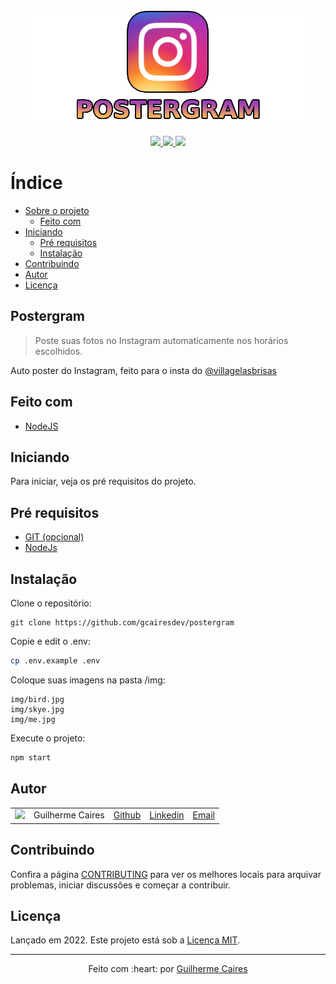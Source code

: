 <p align="center">
  <img src=".github/img/logo.png"></img>
</p>

<p align="center" style="margin: 20px">
  <a href="https://github.com/gcairesdev/postergram">
    <img src="https://img.shields.io/github/languages/code-size/gcairesdev/postergram?color=df1690&style=for-the-badge"></img>
  </a>
  <a href="https://github.com/gcairesdev/postergram/blob/master/LICENSE.md">
    <img src="https://img.shields.io/github/languages/top/gcairesdev/postergram?color=df1690&style=for-the-badge"></img>
  </a>
  <a href="https://github.com/gcairesdev/postergram">
    <img src="https://img.shields.io/github/license/gcairesdev/postergram?color=df1690&style=for-the-badge"></img>
  </a>
</p>

# Índice

* [Sobre o projeto](#postergram)
  * [Feito com](#feito-com)
* [Iniciando](#iniciando)
  * [Pré requisitos](#pré-requisitos)
  * [Instalação](#instalação)
* [Contribuindo](#contribuindo)
* [Autor](#autor)
* [Licença](#licença)

## Postergram
> Poste suas fotos no Instagram automaticamente nos horários escolhidos.

Auto poster do Instagram, feito para o insta do [@villagelasbrisas](https://instagram.com/villagelasbrisas/)

## Feito com
* [NodeJS](#JS)

## Iniciando

Para iniciar, veja os pré requisitos do projeto.

## Pré requisitos
* [GIT (opcional)](https://git-scm.com/)
* [NodeJs](https://git-scm.com/)

## Instalação

Clone o repositório:

```git
git clone https://github.com/gcairesdev/postergram
```

Copie e edit o .env:

```sh
cp .env.example .env
```

Coloque suas imagens na pasta /img:

```
img/bird.jpg
img/skye.jpg
img/me.jpg
```

Execute o projeto:

```sh
npm start
```

## Autor

|                |                  |          |            |         |
|----------------|------------------|----------|------------|---------|
| ![][githubImg] | Guilherme Caires | [Github] | [Linkedin] | [Email] |

## Contribuindo

Confira a página [CONTRIBUTING](./CONTRIBUTING.md) para ver os melhores locais para arquivar problemas, iniciar discussões e começar a contribuir.

## Licença

Lançado em 2022.
Este projeto está sob a [Licença MIT](./LICENSE.md).

---

<p align="center">
    Feito com :heart: por <a href="https://github.com/gcairesdev">Guilherme Caires</a>
</p>

<!-- Markdown link & img dfn's -->
[Github]: https://github.com/gcairesdev
[GithubImg]: https://avatars.githubusercontent.com/u/54117888?s=100
[Linkedin]: https://linkedin.com/in/guilherme-caires/
[Email]: contatogcaires@gmail.com
